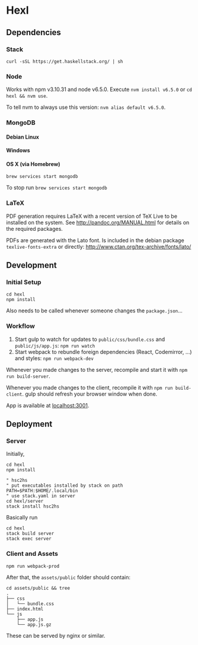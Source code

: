 # Hexl

## Dependencies

### Stack

``` shell
curl -sSL https://get.haskellstack.org/ | sh
```

### Node

Works with npm v3.10.31 and node v6.5.0.
Execute `nvm install v6.5.0` or `cd hexl && nvm use`.

To tell nvm to always use this version: `nvm alias default v6.5.0`.

### MongoDB

#### Debian Linux

#### Windows

#### OS X (via Homebrew)

``` shell
brew services start mongodb
```

To stop run `brew services start mongodb`

### LaTeX

PDF generation requires LaTeX with a recent version of TeX Live to be
installed on the system.
See http://pandoc.org/MANUAL.html for details on the required packages.

PDFs are generated with the Lato font. Is included in the debian package
`texlive-fonts-extra` or directly:
http://www.ctan.org/tex-archive/fonts/lato/

## Development

### Initial Setup

``` shell
cd hexl
npm install
```

Also needs to be called whenever someone changes the `package.json`...

### Workflow

1. Start gulp to watch for updates to `public/css/bundle.css` and
   `public/js/app.js`: `npm run watch`
2. Start webpack to rebundle foreign dependencies (React, Codemirror, ...)
   and styles: `npm run webpack-dev`

Whenever you made changes to the server, recompile and start it with
`npm run build-server`.

Whenever you made changes to the client, recompile it with
`npm run build-client`. gulp should refresh your browser window when done.

App is available at [localhost:3001](http://localhost:3001).

## Deployment

### Server

Initially,

``` shell
cd hexl
npm install

" hsc2hs
" put executables installed by stack on path
PATH=$PATH:$HOME/.local/bin
" use stack.yaml in server
cd hexl/server
stack install hsc2hs
```

Basically run

``` shell
cd hexl
stack build server
stack exec server
```

### Client and Assets

``` shell
npm run webpack-prod
```

After that, the `assets/public` folder should contain:

``` shell
cd assets/public && tree
.
├── css
│   └── bundle.css
├── index.html
└── js
    ├── app.js
    └── app.js.gz
```

These can be served by nginx or similar.
